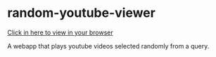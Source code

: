 random-youtube-viewer
=====================

[Click in here to view in your browser](http://ethanhjennings.github.io/random-youtube-viewer/)

A webapp that plays youtube videos selected randomly from a query.
